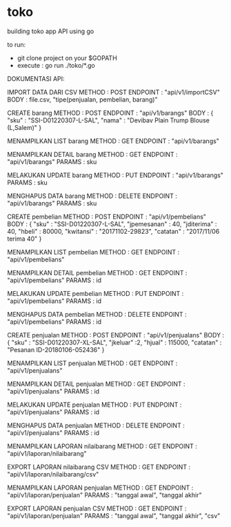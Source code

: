 # toko
building toko app API using go

to run:
- git clone project on your $GOPATH
- execute :  go run ./toko/*.go

DOKUMENTASI API:

IMPORT DATA DARI CSV
METHOD 		: POST
ENDPOINT 	: "api/v1/importCSV"
BODY 		: file.csv, "tipe(penjualan, pembelian, barang)"

CREATE barang
METHOD 		: POST
ENDPOINT 	: "api/v1/barangs"
BODY 		: {
			  "sku" : "SSI-D01220307-L-SAL",
			  "nama" : "Devibav Plain Trump Blouse (L,Salem)"
			}

MENAMPILKAN LIST barang
METHOD 		: GET
ENDPOINT 	: "api/v1/barangs"

MENAMPILKAN DETAIL barang
METHOD 		: GET
ENDPOINT 	: "api/v1/barangs"
PARAMS 		: sku

MELAKUKAN UPDATE barang
METHOD 		: PUT
ENDPOINT 	: "api/v1/barangs"
PARAMS 		: sku

MENGHAPUS DATA barang
METHOD 		: DELETE
ENDPOINT 	: "api/v1/barangs"
PARAMS 		: sku

CREATE pembelian
METHOD 		: POST
ENDPOINT 	: "api/v1/pembelians"
BODY 		: {
			  	"sku" : "SSI-D01220307-L-SAL",
				"jpemesanan" : 40,
				"jditerima" : 40,
				"hbeli" : 80000,
				"kwitansi" : "20171102-29823",
				"catatan" : "2017/11/06 terima 40"
			}

MENAMPILKAN LIST pembelian
METHOD 		: GET
ENDPOINT 	: "api/v1/pembelians"

MENAMPILKAN DETAIL pembelian
METHOD 		: GET
ENDPOINT 	: "api/v1/pembelians"
PARAMS 		: id

MELAKUKAN UPDATE pembelian
METHOD 		: PUT
ENDPOINT 	: "api/v1/pembelians"
PARAMS 		: id

MENGHAPUS DATA pembelian
METHOD 		: DELETE
ENDPOINT 	: "api/v1/pembelians"
PARAMS 		: id

CREATE penjualan
METHOD 		: POST
ENDPOINT 	: "api/v1/penjualans"
BODY 		: {
			  	"sku" : "SSI-D01220307-XL-SAL",
				"jkeluar" :2,
				"hjual" : 115000,
				"catatan" : "Pesanan ID-20180106-052436"
			}

MENAMPILKAN LIST penjualan
METHOD 		: GET
ENDPOINT 	: "api/v1/penjualans"

MENAMPILKAN DETAIL penjualan
METHOD 		: GET
ENDPOINT 	: "api/v1/penjualans"
PARAMS 		: id

MELAKUKAN UPDATE penjualan
METHOD 		: PUT
ENDPOINT 	: "api/v1/penjualans"
PARAMS 		: id

MENGHAPUS DATA penjualan
METHOD 		: DELETE
ENDPOINT 	: "api/v1/penjualans"
PARAMS 		: id

MENAMPILKAN LAPORAN nilaibarang
METHOD 		: GET
ENDPOINT 	: "api/v1/laporan/nilaibarang"

EXPORT LAPORAN nilaibarang CSV
METHOD 		: GET
ENDPOINT 	: "api/v1/laporan/nilaibarang/csv"

MENAMPILKAN LAPORAN penjualan
METHOD 		: GET
ENDPOINT 	: "api/v1/laporan/penjualan"
PARAMS 		: "tanggal awal", "tanggal akhir"

EXPORT LAPORAN penjualan CSV
METHOD 		: GET
ENDPOINT 	: "api/v1/laporan/penjualan"
PARAMS 		: "tanggal awal", "tanggal akhir", "csv"
